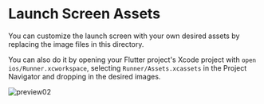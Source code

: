 # Launch Screen Assets

You can customize the launch screen with your own desired assets by replacing the image files in this directory.

You can also do it by opening your Flutter project's Xcode project with `open ios/Runner.xcworkspace`, selecting `Runner/Assets.xcassets` in the Project Navigator and dropping in the desired images.

![preview02](https://github.com/abdelhameed-elsayed/e-commerce-app-1-/assets/105364430/19bb2b6a-a3d2-4712-80d8-c48f7043f10d)
